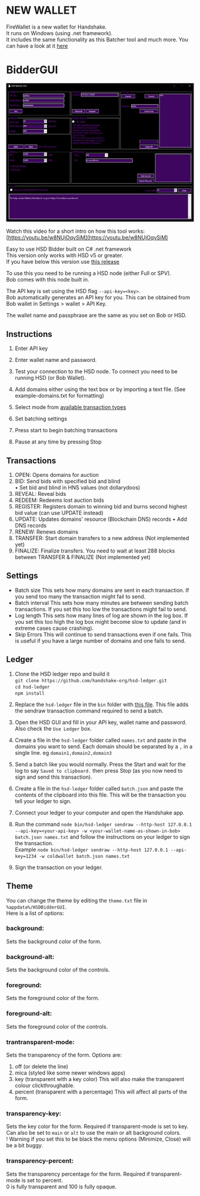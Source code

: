# **NEW WALLET**
FireWallet is a new wallet for Handshake.  
It runs on Windows (using .net framework).  
It includes the same functionality as this Batcher tool and much more.
You can have a look at it [here](https://github.com/Nathanwoodburn/FireWallet/)


# BidderGUI
![image](https://github.com/Nathanwoodburn/HSDBatcherGUI/blob/master/HSDBatcher-v4.1.png)

Watch this video for a short intro on how this tool works:
[https://youtu.be/w8NUjOqySiM](https://youtu.be/w8NUjOqySiM)

Easy to use HSD Bidder built on C# .net framework  
This version only works with HSD v5 or greater.  
If you have below this version use [this release](https://github.com/Nathanwoodburn/HSDBatcherGUI/releases/tag/1.1.0.0)

To use this you need to be running a HSD node (either Full or SPV).  
Bob comes with this node built in.

The API key is set using the HSD flag `--api-key=<key>`.  
Bob automatically generates an API key for you. This can be obtained from Bob wallet in Settings > wallet > API Key.

The wallet name and passphrase are the same as you set on Bob or HSD.

## Instructions
1. Enter API key
2. Enter wallet name and password.
3. Test your connection to the HSD node. To connect you need to be running HSD (or Bob Wallet).
4. Add domains either using the text box or by importing a text file. (See example-domains.txt for formatting)
5. Select mode from [available transaction types](#transactions)
   
6. Set batching settings
7. Press start to begin batching transactions
8. Pause at any time by pressing Stop


## Transactions
1. OPEN: Opens domains for auction
2. BID: Send bids with specified bid and blind  
     • Set bid and blind in HNS values (not dollarydoos)
3. REVEAL: Reveal bids
4. REDEEM: Redeems lost auction bids
5. REGISTER: Registers domain to winning bid and burns second highest bid value (can use UPDATE instead)
6. UPDATE: Updates domains' resource (Blockchain DNS) records
     • Add DNS records
7. RENEW: Renews domains
8. TRANSFER: Start domain transfers to a new address (Not implemented yet)
9.  FINALIZE: Finalize transfers. You need to wait at least 288 blocks between TRANSFER & FINALIZE (Not implemented yet)

## Settings
- Batch size
This sets how many domains are sent in each transaction. If you send too many the transaction might fail to send.
- Batch interval
This sets how many minutes are between sending batch transactions. If you set this too low the transactions might fail to send.
- Log length
This sets how many lines of log are shown in the log box. If you set this too high the log box might become slow to update (and in extreme cases cause crashing).
- Skip Errors
This will continue to send transactions even if one fails. This is useful if you have a large number of domains and one fails to send.

## Ledger
1. Clone the HSD ledger repo and build it  
`git clone https://github.com/handshake-org/hsd-ledger.git`  
`cd hsd-ledger`  
`npm install`

2. Replace the `hsd-ledger` file in the `bin` folder with [this file](hsd-ledger). This file adds the sendraw transaction command required to send a batch.
3. Open the HSD GUI and fill in your API key, wallet name and password. Also check the `Use Ledger` box.
4. Create a file in the `hsd-ledger` folder called `names.txt` and paste in the domains you want to send. Each domain should be separated by a `,` in a single line. eg `domain1,domain2,domain3`
5. Send a batch like you would normally. Press the Start and wait for the log to say `Saved to clipboard.` then press Stop (as you now need to sign and send this transaction).
6. Create a file in the `hsd-ledger` folder called `batch.json` and paste the contents of the clipboard into this file. This will be the transaction you tell your ledger to sign.
7. Connect your ledger to your computer and open the Handshake app.
8. Run the command `node bin/hsd-ledger sendraw --http-host 127.0.0.1 --api-key=<your-api-key> -w <your-wallet-name-as-shown-in-bob> batch.json names.txt` and follow the instructions on your ledger to sign the transaction.  
Example `node bin/hsd-ledger sendraw --http-host 127.0.0.1 --api-key=1234 -w coldwallet batch.json names.txt`
9. Sign the transaction on your ledger.


## Theme
You can change the theme by editing the `theme.txt` file in `%appdata%/HSDBidderGUI`.  
Here is a list of options:

### background:
Sets the background color of the form.

### background-alt:
Sets the background color of the controls.

### foreground:
Sets the foreground color of the form.

### foreground-alt:
Sets the foreground color of the controls.

### trantransparent-mode:
Sets the transparency of the form.
Options are:
1. off (or delete the line)
2. mica (styled like some newer windows apps)
3. key (transparent with a key color)
     This will also make the transparent colour clickthroughable.
4. percent (transparent with a percentage)
     This will affect all parts of the form.

### transparency-key:
Sets the key color for the form. Required if transparent-mode is set to key.  
Can also be set to `main` or `alt` to use the main or alt background colors.  
! Warning if you set this to be black the menu options (Minimize, Close) will be a bit buggy.

### transparency-percent:
Sets the transparency percentage for the form. Required if transparent-mode is set to percent.  
0 is fully transparent and 100 is fully opaque.